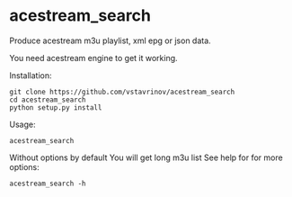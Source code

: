 # acestream_search
Produce acestream m3u playlist, xml epg or json data. 

You need acestream engine to get it working. 

Installation:

```
git clone https://github.com/vstavrinov/acestream_search
cd acestream_search
python setup.py install
```

Usage:

```
acestream_search
```

Without options by default You will get long m3u list
See help for for more options:

```
acestream_search -h
```
